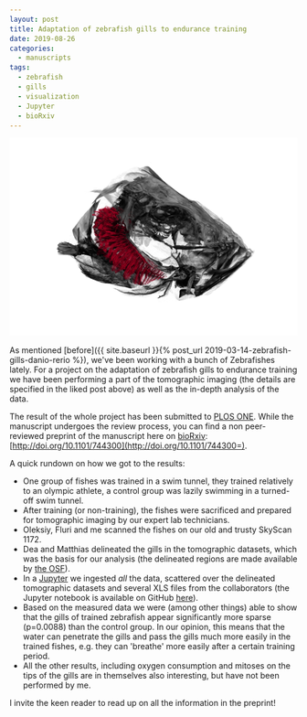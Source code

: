 ```yaml
---
layout: post
title: Adaptation of zebrafish gills to endurance training
date: 2019-08-26
categories:
  - manuscripts
tags:
  - zebrafish
  - gills
  - visualization
  - Jupyter
  - bioRxiv
---
```


![Zebrafish head with gills](/assets/2019/08/26/adaptation-of-zebrafish-gills-to-endurance-training/head-without-gills0185.png)

As mentioned [before]({{ site.baseurl }}{% post_url 2019-03-14-zebrafish-gills-danio-rerio %}), we've been working with a bunch of Zebrafishes lately.
For a project on the adaptation of zebrafish gills to endurance training we have been performing a part of the tomographic imaging (the details are specified in the liked post above) as well as the in-depth analysis of the data.

The result of the whole project has been submitted to [PLOS ONE](https://journals.plos.org/plosone/).
While the manuscript undergoes the review process, you can find a non peer-reviewed preprint of the manuscript here on [bioRxiv](https://www.biorxiv.org/): [http://doi.org/10.1101/744300](http://doi.org/10.1101/744300=).

A quick rundown on how we got to the results:

* One group of fishes was trained in a swim tunnel, they trained relatively to an olympic athlete, a control group was lazily swimming in a turned-off swim tunnel.
* After training (or non-training), the fishes were sacrificed and prepared for tomographic imaging by our expert lab technicians.
* Oleksiy, Fluri and me scanned the fishes on our old and trusty SkyScan 1172.
* Dea and Matthias delineated the gills in the tomographic datasets, which was the basis for our analysis (the delineated regions are made available by [the OSF](https://osf.io/a5esx/)).
* In a [Jupyter](https://jupyter.org/) we ingested _all_ the data, scattered over the delineated tomographic datasets and several XLS files from the collaborators (the Jupyter notebook is available on GitHub [here](https://github.com/habi/zebra-fish-gills)).
* Based on the measured data we were (among other things) able to show that the gills of trained zebrafish appear significantly more sparse (p=0.0088) than the control group.
  In our opinion, this means that the water can penetrate the gills and pass the gills much more easily in the trained fishes, e.g. they can 'breathe' more easily after a certain training period.
* All the other results, including oxygen consumption and mitoses on the tips of the gills are in themselves also interesting, but have not been performed by me.

I invite the keen reader to read up on all the information in the preprint!
